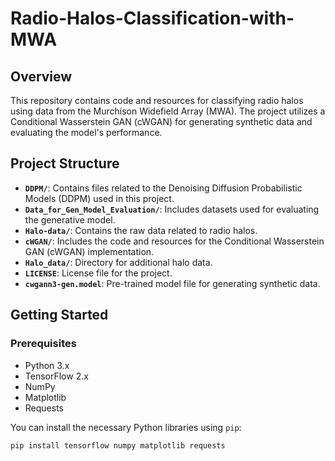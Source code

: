 # Radio-Halos-Classification-with-MWA

## Overview

This repository contains code and resources for classifying radio halos using data from the Murchison Widefield Array (MWA). The project utilizes a Conditional Wasserstein GAN (cWGAN) for generating synthetic data and evaluating the model's performance.

## Project Structure

- **`DDPM/`**: Contains files related to the Denoising Diffusion Probabilistic Models (DDPM) used in this project.
- **`Data_for_Gen_Model_Evaluation/`**: Includes datasets used for evaluating the generative model.
- **`Halo-data/`**: Contains the raw data related to radio halos.
- **`cWGAN/`**: Includes the code and resources for the Conditional Wasserstein GAN (cWGAN) implementation.
- **`Halo_data/`**: Directory for additional halo data.
- **`LICENSE`**: License file for the project.
- **`cwgann3-gen.model`**: Pre-trained model file for generating synthetic data.

## Getting Started

### Prerequisites

- Python 3.x
- TensorFlow 2.x
- NumPy
- Matplotlib
- Requests

You can install the necessary Python libraries using `pip`:

```bash
pip install tensorflow numpy matplotlib requests
